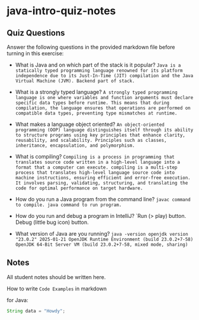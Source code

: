 # java-intro-quiz-notes

## Quiz Questions

Answer the following questions in the provided markdown file before turning in this exercise:

- What is Java and on which part of the stack is it popular?
  `Java is a statically typed programming language renowned for its platform independence due to its Just-In-Time (JIT) compilation and the Java Virtual Machine (JVM). Backend part of stack.`

- What is a strongly typed language?
  `A strongly typed programming language is one where variables and function arguments must declare specific data types before runtime. This means that during compilation, the language ensures that operations are performed on compatible data types, preventing type mismatches at runtime.`

- What makes a language object oriented?
  `An object-oriented programming (OOP) language distinguishes itself through its ability to structure programs using key principles that enhance clarity, reusability, and scalability. Principles such as classes, inheritance, encapsulation, and polymorphism.`

- What is compiling?
  `Compiling is a process in programming that translates source code written in a high-level language into a format that a computer can execute. compiling is a multi-step process that translates high-level language source code into machine instructions, ensuring efficient and error-free execution. It involves parsing, validating, structuring, and translating the code for optimal performance on target hardware.`

- How do you run a Java program from the command line?
  `javac command to compile. java command to run program.`

- How do you run and debug a program in IntelliJ?
  `Run (> play) button. Debug (little bug icon) button. 

- What version of Java are you running?
  `java -version
openjdk version "23.0.2" 2025-01-21
OpenJDK Runtime Environment (build 23.0.2+7-58)
OpenJDK 64-Bit Server VM (build 23.0.2+7-58, mixed mode, sharing)`

## Notes

All student notes should be written here.

How to write `Code Examples` in markdown

for Java:

```java
String data = "Howdy";
```
